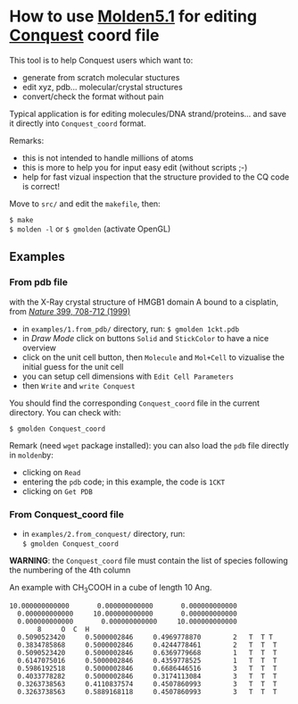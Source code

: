 # How to use [Molden5.1](http://cheminf.cmbi.ru.nl/molden/) for editing [Conquest](http://www.order-n.org) coord file
This tool is to help Conquest users which want to:
- generate from scratch molecular stuctures
- edit xyz, pdb... molecular/crystal structures 
- convert/check the format without pain 

Typical application is for editing molecules/DNA strand/proteins... and save it directly into `Conquest_coord` format.

Remarks:
- this is not intended to handle millions of atoms
- this is more to help you for input easy edit (without scripts ;-)
- help for fast vizual inspection that the structure provided to the CQ code is correct!

Move to  `src/` and edit the `makefile`, then:

`$ make`  
`$ molden -l` or `$ gmolden` (activate OpenGL)

## Examples

### From pdb file
with the X-Ray crystal structure of HMGB1 domain A bound to a cisplatin, from [*Nature* 399, 708-712 (1999)](https://www.rcsb.org/structure/1CKT)

- in `examples/1.from_pdb/` directory, run:
`$ gmolden 1ckt.pdb` 
- in *Draw Mode* click on buttons `Solid` and `StickColor` to have a
  nice overview
- click on the unit cell button, then `Molecule` and `Mol+Cell` to
vizualise the initial guess for the unit cell
- you can setup cell dimensions with `Edit Cell Parameters`
- then `Write` and `write Conquest`

You should find the corresponding `Conquest_coord` file in the current
directory. You can check with:

`$ gmolden Conquest_coord` 

Remark (need `wget` package installed):
you can also load the `pdb` file directly in `molden`by:
- clicking on `Read`
- entering the `pdb` code; in this example, the code is `1CKT`
- clicking on `Get PDB`

### From Conquest_coord file

- in `examples/2.from_conquest/` directory, run:  
`$ gmolden Conquest_coord` 

**WARNING**: the `Conquest_coord` file must contain the list of species
following the numbering of the 4th column 

An example with CH<sub>3</sub>COOH in a cube of length 10 Ang.

`10.000000000000       0.000000000000       0.000000000000`  
`  0.000000000000     10.000000000000       0.000000000000`  
`  0.000000000000       0.000000000000     10.000000000000`  
`       8     O  C  H`  
`  0.5090523420     0.5000002846     0.4969778870        2   T  T T`  
`  0.3834785868     0.5000002846     0.4244778461        2   T  T  T`  
`  0.5090523420     0.5000002846     0.6369779668        1   T  T  T`  
`  0.6147075016     0.5000002846     0.4359778525        1   T  T  T`  
`  0.5986192518     0.5000002846     0.6686446516        3   T  T  T`  
`  0.4033778282     0.5000002846     0.3174113084        3   T  T  T`  
`  0.3263738563     0.4110837574     0.4507860993        3   T  T  T`  
`  0.3263738563     0.5889168118     0.4507860993        3   T  T  T`  









